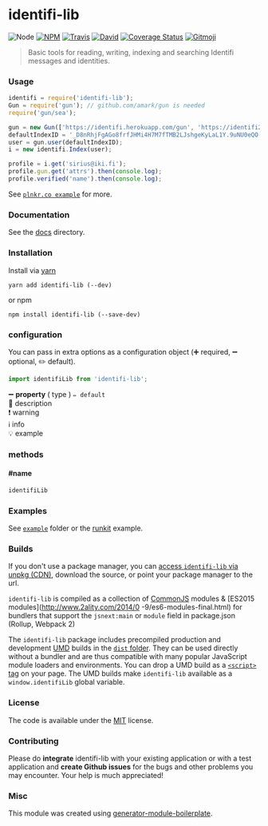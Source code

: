 # identifi-lib

![Node](https://img.shields.io/node/v/identifi-lib.svg?style=flat-square)
[![NPM](https://img.shields.io/npm/v/identifi-lib.svg?style=flat-square)](https://www.npmjs.com/package/identifi-lib)
[![Travis](https://img.shields.io/travis/identifi/identifi-lib/master.svg?style=flat-square)](https://travis-ci.org/identifi/identifi-lib)
[![David](https://img.shields.io/david/identifi/identifi-lib.svg?style=flat-square)](https://david-dm.org/identifi/identifi-lib)
[![Coverage Status](https://img.shields.io/coveralls/identifi/identifi-lib.svg?style=flat-square)](https://coveralls.io/github/identifi/identifi-lib)
[![Gitmoji](https://img.shields.io/badge/gitmoji-%20😜%20😍-FFDD67.svg?style=flat-square)](https://gitmoji.carloscuesta.me/)

> Basic tools for reading, writing, indexing and searching Identifi messages and identities.

### Usage

```js
identifi = require('identifi-lib');
Gun = require('gun'); // github.com/amark/gun is needed
require('gun/sea');

gun = new Gun(['https://identifi.herokuapp.com/gun', 'https://identifi2.herokuapp.com/gun']);
defaultIndexID = '_D8nRhjFgAGo8frfJHMi4H7M7fTMB2LJshgeKyLaL1Y.9uNU0eQO-1ThgA9fJXFFN3yYbk9SNewC2Pz4mvQvGUE';
user = gun.user(defaultIndexID);
i = new identifi.Index(user);

profile = i.get('sirius@iki.fi');
profile.gun.get('attrs').then(console.log);
profile.verified('name').then(console.log);
```

See [`plnkr.co example`](http://plnkr.co/edit/jA6oPo?p=preview) for more.


### Documentation

See the [docs](https://rawgit.com/identifi/identifi-lib/master/docs/index.html) directory.

### Installation

Install via [yarn](https://github.com/yarnpkg/yarn)

	yarn add identifi-lib (--dev)

or npm

	npm install identifi-lib (--save-dev)


### configuration

You can pass in extra options as a configuration object (➕ required, ➖ optional, ✏️ default).

```js
import identifiLib from 'identifi-lib';

```

➖ **property** ( type ) ` ✏️ default `
<br/> 📝 description
<br/> ❗️ warning
<br/> ℹ️ info
<br/> 💡 example

### methods

#### #name

```js
identifiLib

```

### Examples

See [`example`](example/script.js) folder or the [runkit](https://runkit.com/identifi/identifi-lib) example.

### Builds

If you don't use a package manager, you can [access `identifi-lib` via unpkg (CDN)](https://unpkg.com/identifi-lib/), download the source, or point your package manager to the url.

`identifi-lib` is compiled as a collection of [CommonJS](http://webpack.github.io/docs/commonjs.html) modules & [ES2015 modules](http://www.2ality.com/2014/0
  -9/es6-modules-final.html) for bundlers that support the `jsnext:main` or `module` field in package.json (Rollup, Webpack 2)

The `identifi-lib` package includes precompiled production and development [UMD](https://github.com/umdjs/umd) builds in the [`dist` folder](https://unpkg.com/identifi-lib/dist/). They can be used directly without a bundler and are thus compatible with many popular JavaScript module loaders and environments. You can drop a UMD build as a [`<script>` tag](https://unpkg.com/identifi-lib) on your page. The UMD builds make `identifi-lib` available as a `window.identifiLib` global variable.

### License

The code is available under the [MIT](LICENSE) license.

### Contributing

Please do **integrate** identifi-lib with your existing application or with a test application and **create Github issues** for the bugs and other problems you may encounter. Your help is much appreciated!

### Misc

This module was created using [generator-module-boilerplate](https://github.com/duivvv/generator-module-boilerplate).
